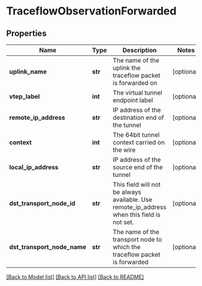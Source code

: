 # TraceflowObservationForwarded

## Properties
Name | Type | Description | Notes
------------ | ------------- | ------------- | -------------
**uplink_name** | **str** | The name of the uplink the traceflow packet is forwarded on | [optional] 
**vtep_label** | **int** | The virtual tunnel endpoint label | [optional] 
**remote_ip_address** | **str** | IP address of the destination end of the tunnel | [optional] 
**context** | **int** | The 64bit tunnel context carried on the wire | [optional] 
**local_ip_address** | **str** | IP address of the source end of the tunnel | [optional] 
**dst_transport_node_id** | **str** | This field will not be always available. Use remote_ip_address when this field is not set. | [optional] 
**dst_transport_node_name** | **str** | The name of the transport node to which the traceflow packet is forwarded | [optional] 

[[Back to Model list]](../README.md#documentation-for-models) [[Back to API list]](../README.md#documentation-for-api-endpoints) [[Back to README]](../README.md)

